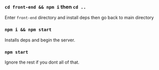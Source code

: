 ### `cd front-end && npm i` then `cd ..`

Enter `front-end` directory and install deps then go back to main directory

### `npm i && npm start`

Installs deps and begin the server.

### `npm start`

Ignore the rest if you dont all of that.
